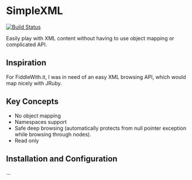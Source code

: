 SimpleXML
======

[![Build Status](https://travis-ci.org/cedricbou/simple-xml.png?branch=master)](https://travis-ci.org/cedricbou/simple-xml)

Easily play with XML content without having to use object mapping or complicated API. 

Inspiration
-----------

For FiddleWith.it, I was in need of an easy XML browsing API, which would map nicely with JRuby. 

Key Concepts
--------

- No object mapping
- Namespaces support
- Safe deep browsing (automatically protects from null pointer exception while browsing through nodes).
- Read only


Installation and Configuration
------------------------------

...


